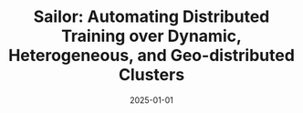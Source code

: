 ---
title: "Sailor: Automating Distributed Training over Dynamic, Heterogeneous, and Geo-distributed Clusters"
collection: publications
permalink: /publication/2025-zsailor
date: 2025-01-01
venue: 'Proceedings of the 31st Symposium on Operating Systems Principles (SOSP ’25), October 13–16, 2025, Seoul, Republic of Korea'
paperurl: '/files/2025-sailor.pdf'
citation: '<b>Foteini Strati*</b>, Zhendong Zhang, George Manos, Ixeia Sánchez Périz, Qinghao Hu, Tiancheng Chen, Berk Buzcu, Song Han, Pamela Delgado, Ana Klimovic,  In ACM SIGOPS 31st Symposium on Operating Systems Principles (SOSP ’25), October 13–16, 2025, Seoul, Republic of Korea.'
---